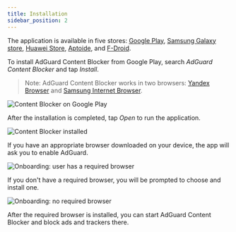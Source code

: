 ```yaml
---
title: Installation
sidebar_position: 2
---
```


The application is available in five stores: [Google Play](https://play.google.com/store/apps/details?id=com.adguard.android.contentblocker), [Samsung Galaxy store](https://galaxystore.samsung.com/detail/com.adguard.android.contentblocker), [Huawei Store](https://appstore.huawei.com/app/C100440597), [Aptoide](https://adguard-content-blocker.en.aptoide.com/), and [F-Droid](https://f-droid.org/en/packages/com.adguard.android.contentblocker/).

To install AdGuard Content Blocker from Google Play, search _AdGuard Content Blocker_ and tap _Install_.

> Note: AdGuard Content Blocker works in two browsers: [Yandex Browser](https://browser.yandex.ru/) and [Samsung Internet Browser](https://play.google.com/store/apps/details?id=com.sec.android.app.sbrowser).

![Content Blocker on Google Play](https://cdn.adguard.com/content/Kb/ad_blocker/content_blocker/content_blocker_play_market.jpg)

After the installation is completed, tap _Open_ to run the application.

![Content Blocker installed](https://cdn.adguard.com/content/Kb/ad_blocker/content_blocker/content_blocker_play_market_installed.jpg)

If you have an appropriate browser downloaded on your device, the app will ask you to enable AdGuard.

![Onboarding: user has a required browser](https://cdn.adguard.com/content/Kb/ad_blocker/content_blocker/content_blocker_onboarding2.jpg)

If you don't have a required browser, you will be prompted to choose and install one.

![Onboarding: no required browser](https://cdn.adguard.com/content/Kb/ad_blocker/content_blocker/content_blocker_onboarding3.jpg)

After the required browser is installed, you can start AdGuard Content Blocker and block ads and trackers there.